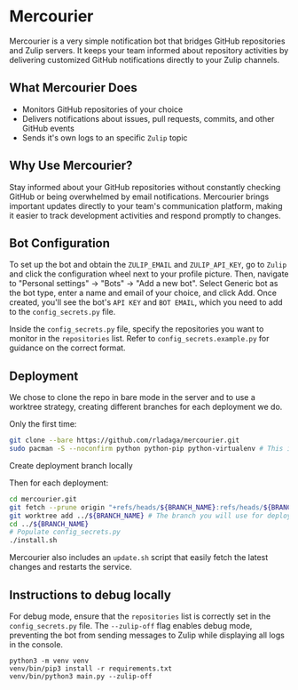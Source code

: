 # Mercourier

Mercourier is a very simple notification bot that bridges GitHub repositories and Zulip servers. It keeps your team informed about repository activities by delivering customized GitHub notifications directly to your Zulip channels.

## What Mercourier Does

- Monitors GitHub repositories of your choice
- Delivers notifications about issues, pull requests, commits, and other GitHub events
- Sends it's own logs to an specific `Zulip` topic

## Why Use Mercourier?

Stay informed about your GitHub repositories without constantly checking GitHub or being overwhelmed by email notifications. Mercourier brings important updates directly to your team's communication platform, making it easier to track development activities and respond promptly to changes.

## Bot Configuration

To set up the bot and obtain the `ZULIP_EMAIL` and `ZULIP_API_KEY`, go to `Zulip` and click the configuration wheel next to your profile picture. Then, navigate to "Personal settings" → "Bots" → "Add a new bot". Select Generic bot as the bot type, enter a name and email of your choice, and click Add. Once created, you'll see the bot's `API KEY` and `BOT EMAIL`, which you need to add to the `config_secrets.py` file.

Inside the `config_secrets.py` file, specify the repositories you want to monitor in the `repositories` list. Refer to `config_secrets.example.py` for guidance on the correct format.

## Deployment

We chose to clone the repo in bare mode in the server and to use a worktree strategy,
creating different branches for each deployment we  do.

Only the first time:
```bash
git clone --bare https://github.com/rladaga/mercourier.git
sudo pacman -S --noconfirm python python-pip python-virtualenv # This is for Arch-Linux, modify for your distribution
```

Create deployment branch locally

Then for each deployment:
```bash
cd mercourier.git
git fetch --prune origin "+refs/heads/${BRANCH_NAME}:refs/heads/${BRANCH_NAME}"
git worktree add ../${BRANCH_NAME} # The branch you will use for deployment
cd ../${BRANCH_NAME}
# Populate config_secrets.py
./install.sh
```

Mercourier also includes an `update.sh` script that easily fetch the latest changes and restarts the service.

## Instructions to debug locally

For debug mode, ensure that the `repositories` list is correctly set in the `config_secrets.py` file.
The `--zulip-off` flag enables debug mode, preventing the bot from sending messages to Zulip while displaying all logs in the console.

```
python3 -m venv venv
venv/bin/pip3 install -r requirements.txt
venv/bin/python3 main.py --zulip-off
```
